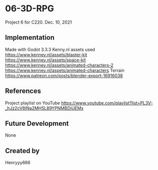 # 06-3D-RPG

Project 6 for C220. Dec. 10, 2021

## Implementation

Made with Godot 3.3.3 Kenny.nl assets used https://www.kenney.nl/assets/blaster-kit https://www.kenney.nl/assets/space-kit https://www.kenney.nl/assets/animated-characters-2 https://www.kenney.nl/assets/animated-characters Terrain https://www.patreon.com/posts/blender-export-16916038

## References

Project playlist on YouTube https://www.youtube.com/playlist?list=PL3V-_hJz2cV8INa2MH5L89YPNMBDjUEMx

## Future Development

None

## Created by

Henryyy666

